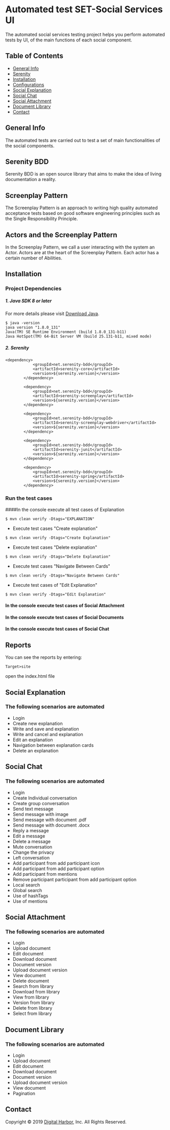 # Automated test SET-Social Services UI  
The automated social services testing project helps you perform automated tests by UI, of the main functions of each social component.

## Table of Contents
* [General Info](#general-info)
* [Serenity](#serenity)
* [Installation](#installation)
* [Configurations](#configurations)
* [Social Explanation](#social-explanation)
* [Social Chat](#social-chat)
* [Social Attachment](#social-attachment)
* [Document Library](#document-library)
* [Contact](#contact)

## General Info
The automated tests are carried out to test a set of main functionalities of the social components.

## Serenity BDD
Serenity BDD is an open source library that aims to make the idea of living documentation a reality.

## Screenplay Pattern
The Screenplay Pattern is an approach to writing high quality automated acceptance tests based on good software engineering principles such as the Single Responsibility Principle.

## Actors and the Screenplay Pattern
In the Screenplay Pattern, we call a user interacting with the system an Actor. Actors are at the heart of the Screenplay Pattern. Each actor has a certain number of Abilities.

## Installation

### Project Dependencies

##### 1.  Java SDK 8 or later
For more details please visit [Download Java](http://www.oracle.com/technetwork/java/javase/downloads/jdk10-downloads-4416644.html).
```shell
$ java -version
java version "1.8.0_131"
Java(TM) SE Runtime Environment (build 1.8.0_131-b11)
Java HotSpot(TM) 64-Bit Server VM (build 25.131-b11, mixed mode)
 ```
 
##### 2. Serenity 

```shell
<dependency>
            <groupId>net.serenity-bdd</groupId>
            <artifactId>serenity-core</artifactId>
            <version>${serenity.version}</version>
        </dependency>

        <dependency>
            <groupId>net.serenity-bdd</groupId>
            <artifactId>serenity-screenplay</artifactId>
            <version>${serenity.version}</version>
        </dependency>

        <dependency>
            <groupId>net.serenity-bdd</groupId>
            <artifactId>serenity-screenplay-webdriver</artifactId>
            <version>${serenity.version}</version>
        </dependency>

        <dependency>
            <groupId>net.serenity-bdd</groupId>
            <artifactId>serenity-junit</artifactId>
            <version>${serenity.version}</version>
        </dependency>

        <dependency>
            <groupId>net.serenity-bdd</groupId>
            <artifactId>serenity-spring</artifactId>
            <version>${serenity.version}</version>
        </dependency>
 ```

### Run the test cases

####In the console execute all test cases of Explanation

```
$ mvn clean verify -Dtags="EXPLANATION"
```
* Execute test cases "Create explanation"
```
$ mvn clean verify -Dtags="Create Explanation"
```
* Execute test cases "Delete explanation"
```
$ mvn clean verify -Dtags="Delete Explanation"
```
* Execute test cases "Navigate Between Cards"
```
$ mvn clean verify -Dtags="Navigate Between Cards"
```
* Execute test cases of "Edit Explanation"
```
$ mvn clean verify -Dtags="Edit Explanation"
```
#### In the console execute test cases of Social Attachment

#### In the console execute test cases of Social Documents

#### In the console execute test cases of Social Chat

## Reports
You can see the reports by entering:
```
Target>site 
```
open the index.html file

## Social Explanation

### The following scenarios are automated
- Login
- Create new explanation
- Write and save and explanation
- Write and cancel and explanation
- Edit an explanation
- Navigation between explanation cards 
- Delete an explanation 

## Social Chat

### The following scenarios are automated
- Login
- Create Individual conversation
- Create group conversation
- Send text message 
- Send message with image
- Send message with document .pdf 
- Send message with document .docx 
- Reply a message
- Edit a message
- Delete a message
- Mute conversation
- Change the privacy
- Left conversation
- Add participant from add participant icon 
- Add participant from add participant option 
- Add participant from mentions 
- Remove participant participant from add participant option 
- Local search 
- Global search
- Use of hashTags
- Use of mentions


## Social Attachment

### The following scenarios are automated
- Login
- Upload document
- Edit document
- Download document 
- Document version
- Upload document version 
- View document 
- Delete document
- Search from library
- Download from library
- View from library
- Version from library
- Delete from library
- Select from library


## Document Library

### The following scenarios are automated
- Login
- Upload document
- Edit document
- Download document 
- Document version
- Upload document version 
- View document 
- Pagination

## Contact

Copyright © 2019 [Digital Harbor](https://www.digitalharbor.com/), Inc. All Rights Reserved.

